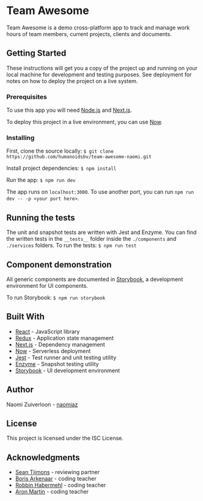 # Team Awesome

Team Awesome is a demo cross-platform app to track and manage work hours of team members, current projects, clients and documents.

## Getting Started

These instructions will get you a copy of the project up and running on your local machine for development and testing purposes. See deployment for notes on how to deploy the project on a live system.

### Prerequisites

To use this app you will need [Node.js](https://nodejs.org/en/) and [Next.js](https://nextjs.org/).

To deploy this project in a live environment, you can use [Now](https://zeit.co/now).

### Installing

First, clone the source locally:
```$ git clone https://github.com/humanoidsbv/team-awesome-naomi.git```

Install project dependencies:
```$ npm install```

Run the app:
```$ npm run dev```

The app runs on `localhost:3000`. To use another port, you can run `npm run dev -- -p <your port here>`.

## Running the tests

The unit and snapshot tests are written with Jest and Enzyme. You can find the written tests in the `__tests__` folder inside the `./components` and `./services` folders. To run the tests:
```$ npm run test```

## Component demonstration
All generic components are documented in [Storybook](https://storybook.js.org), a development environment for UI components.

To run Storybook:
```$ npm run storybook```

## Built With

* [React](https://reactjs.org/) - JavaScript library
* [Redux](https://redux.js.org/) - Application state management
* [Next.js](https://nextjs.org/) - Dependency management
* [Now](https://zeit.co/now) - Serverless deployment
* [Jest](https://jestjs.io/docs/en/getting-started) - Test runner and unit testing utility
* [Enzyme](https://airbnb.io/enzyme/) - Snapshot testing utility
* [Storybook](https://storybook.js.org) - UI development environment

## Author

Naomi Zuiverloon - [naomiaz](https://github.com/naomiaz)

## License

This project is licensed under the ISC License.

## Acknowledgments

* [Sean Tijmons](https://github.com/seantijmons) - reviewing partner
* [Boris Arkenaar](https://github.com/boris-arkenaar) - coding teacher
* [Robbin Habermehl](https://github.com/RobbinHabermehl) - coding teacher
* [Aron Martin](https://github.com/aronmartin) - coding teacher
